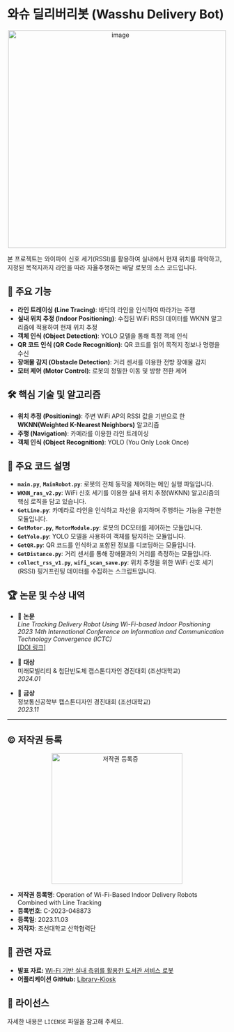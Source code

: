# 와슈 딜리버리봇 (Wasshu Delivery Bot)

<p align="center">
  <img src="https://github.com/user-attachments/assets/6a06215d-84f0-45bf-957e-1c1fa4314810" 
       alt="image" 
       width="500" />
</p>



본 프로젝트는 와이파이 신호 세기(RSSI)를 활용하여 실내에서 현재 위치를 파악하고, 지정된 목적지까지 라인을 따라 자율주행하는 배달 로봇의 소스 코드입니다.

## 📖 주요 기능

- **라인 트레이싱 (Line Tracing)**: 바닥의 라인을 인식하여 따라가는 주행
- **실내 위치 추정 (Indoor Positioning)**: 수집된 WiFi RSSI 데이터를 WKNN 알고리즘에 적용하여 현재 위치 추정
- **객체 인식 (Object Detection)**: YOLO 모델을 통해 특정 객체 인식
- **QR 코드 인식 (QR Code Recognition)**: QR 코드를 읽어 목적지 정보나 명령을 수신
- **장애물 감지 (Obstacle Detection)**: 거리 센서를 이용한 전방 장애물 감지
- **모터 제어 (Motor Control)**: 로봇의 정밀한 이동 및 방향 전환 제어

## 🛠️ 핵심 기술 및 알고리즘

- **위치 추정 (Positioning)**: 주변 WiFi AP의 RSSI 값을 기반으로 한 **WKNN(Weighted K-Nearest Neighbors)** 알고리즘
- **주행 (Navigation)**: 카메라를 이용한 라인 트레이싱
- **객체 인식 (Object Recognition)**: YOLO (You Only Look Once)

## 📂 주요 코드 설명

- **`main.py`**, **`MainRobot.py`**: 로봇의 전체 동작을 제어하는 메인 실행 파일입니다.
- **`WKNN_ras_v2.py`**: WiFi 신호 세기를 이용한 실내 위치 추정(WKNN) 알고리즘의 핵심 로직을 담고 있습니다.
- **`GetLine.py`**: 카메라로 라인을 인식하고 차선을 유지하며 주행하는 기능을 구현한 모듈입니다.
- **`GetMotor.py`**, **`MotorModule.py`**: 로봇의 DC모터를 제어하는 모듈입니다.
- **`GetYolo.py`**: YOLO 모델을 사용하여 객체를 탐지하는 모듈입니다.
- **`GetQR.py`**: QR 코드를 인식하고 포함된 정보를 디코딩하는 모듈입니다.
- **`GetDistance.py`**: 거리 센서를 통해 장애물과의 거리를 측정하는 모듈입니다.
- **`collect_rss_v1.py`**, **`wifi_scan_save.py`**: 위치 추정을 위한 WiFi 신호 세기(RSSI) 핑거프린팅 데이터를 수집하는 스크립트입니다.

## 🏆 논문 및 수상 내역

- 📄 **논문**  
  *Line Tracking Delivery Robot Using Wi-Fi-based Indoor Positioning*  
  *2023 14th International Conference on Information and Communication Technology Convergence (ICTC)*  
  [[DOI 링크]](https://doi.org/10.1109/ICTC58733.2023.10393789)

- 🥇 **대상**  
  미래모빌리티 & 첨단반도체 캡스톤디자인 경진대회 (조선대학교)  
  *2024.01*

- 🥇 **금상**  
  정보통신공학부 캡스톤디자인 경진대회 (조선대학교)  
  *2023.11*

---

## © 저작권 등록

<p align="center">
  <img src="https://github.com/user-attachments/assets/057acc2b-f0c4-420f-916c-bad5eaef5311"
       alt="저작권 등록증" 
       width="300" />
</p>

- **저작권 등록명**: Operation of Wi-Fi-Based Indoor Delivery Robots Combined with Line Tracking  
- **등록번호**: C-2023-048873  
- **등록일**: 2023.11.03  
- **저작자**: 조선대학교 산학협력단


## 🔗 관련 자료

- **발표 자료:** [Wi-Fi 기반 실내 측위를 활용한 도서관 서비스 로봇](https://han-skyler.github.io/portfolio_first/pjt3.html)
- **어플리케이션 GitHub:** [Library-Kiosk](https://github.com/han-skyler/Library-Kiosk)

## 📝 라이선스

자세한 내용은 `LICENSE` 파일을 참고해 주세요.

